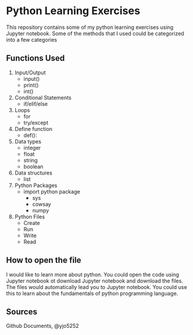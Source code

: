 # Python Learning Exercises

This repository contains some of my python learning exercises using Jupyter notebook. Some of the methods that I used could be categorized into a few categories
 
## Functions Used
1. Input/Output
    * input()
    * print()
    * int()
2. Conditional Statements 
    * if/elif/else
3. Loops
    * for
    * try/except
4. Define function
    * def(): 
5. Data types
    * integer
    * float
    * string
    * boolean
6. Data structures
    * list
7. Python Packages
    * import python package
        * sys
        * cowsay
        * numpy
8. Python Files
    * Create
    * Run
    * Write 
    * Read
    
## How to open the file 
I would like to learn more about python. You could open the code using Jupyter notebook ot download Jupyter notebook and download the files. The files would automatically lead you to Jupyter notebook. You could use this to learn about the fundamentals of python programming language. 

## Sources
Github Documents, @yjo5252
